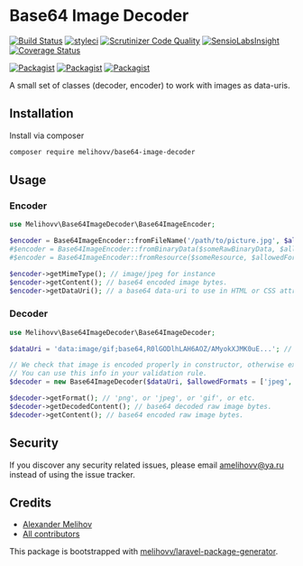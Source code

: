 # Base64 Image Decoder

[![Build Status](https://travis-ci.org/melihovv/base64-image-decoder.svg?branch=master)](https://travis-ci.org/melihovv/base64-image-decoder)
[![styleci](https://styleci.io/repos/121083762/shield)](https://styleci.io/repos/121083762)
[![Scrutinizer Code Quality](https://scrutinizer-ci.com/g/melihovv/base64-image-decoder/badges/quality-score.png?b=master)](https://scrutinizer-ci.com/g/melihovv/base64-image-decoder/?branch=master)
[![SensioLabsInsight](https://insight.sensiolabs.com/projects/1ba39d70-b4f8-4e78-9f65-dfba75f30cf5/mini.png)](https://insight.sensiolabs.com/projects/1ba39d70-b4f8-4e78-9f65-dfba75f30cf5)
[![Coverage Status](https://coveralls.io/repos/github/melihovv/base64-image-decoder/badge.svg?branch=master)](https://coveralls.io/github/melihovv/base64-image-decoder?branch=master)

[![Packagist](https://img.shields.io/packagist/v/melihovv/base64-image-decoder.svg)](https://packagist.org/packages/melihovv/base64-image-decoder)
[![Packagist](https://poser.pugx.org/melihovv/base64-image-decoder/d/total.svg)](https://packagist.org/packages/melihovv/base64-image-decoder)
[![Packagist](https://img.shields.io/packagist/l/melihovv/base64-image-decoder.svg)](https://packagist.org/packages/melihovv/base64-image-decoder)

A small set of classes (decoder, encoder) to work with images as data-uris.

## Installation

Install via composer
```bash
composer require melihovv/base64-image-decoder
```

## Usage

### Encoder

```php
use Melihovv\Base64ImageDecoder\Base64ImageEncoder;

$encoder = Base64ImageEncoder::fromFileName('/path/to/picture.jpg', $allowedFormats = ['jpeg', 'png', 'gif']);
#$encoder = Base64ImageEncoder::fromBinaryData($someRawBinaryData, $allowedFormats = ['jpeg', 'png', 'gif']);
#$encoder = Base64ImageEncoder::fromResource($someResource, $allowedFormats = ['jpeg', 'png', 'gif']);

$encoder->getMimeType(); // image/jpeg for instance
$encoder->getContent(); // base64 encoded image bytes.
$encoder->getDataUri(); // a base64 data-uri to use in HTML or CSS attributes.
```

### Decoder

```php
use Melihovv\Base64ImageDecoder\Base64ImageDecoder;

$dataUri = 'data:image/gif;base64,R0lGODlhLAH6AOZ/AMyokXJMK0uE...'; // image may come from http request or any other source.

// We check that image is encoded properly in constructor, otherwise exception will be thrown.
// You can use this info in your validation rule.
$decoder = new Base64ImageDecoder($dataUri, $allowedFormats = ['jpeg', 'png', 'gif']);

$decoder->getFormat(); // 'png', or 'jpeg', or 'gif', or etc.
$decoder->getDecodedContent(); // base64 decoded raw image bytes.
$decoder->getContent(); // base64 encoded raw image bytes.
```

## Security

If you discover any security related issues, please email amelihovv@ya.ru
instead of using the issue tracker.

## Credits

- [Alexander Melihov](https://github.com/melihovv/base64-image-decoder)
- [All contributors](https://github.com/melihovv/base64-image-decoder/graphs/contributors)

This package is bootstrapped with [melihovv/laravel-package-generator](https://github.com/melihovv/laravel-package-generator).
